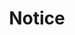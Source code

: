 ---
title: "Notice"
draft: false
# page title background image
bg_image: "images/banner/background_free.jpg"
# meta description
description : "Lorem ipsum dolor sit amet, consectetur adipisicing elit, sed do eiusmod tempor incididunt ut labore. dolore magna aliqua. Ut enim ad minim veniam, quis nostrud."
---